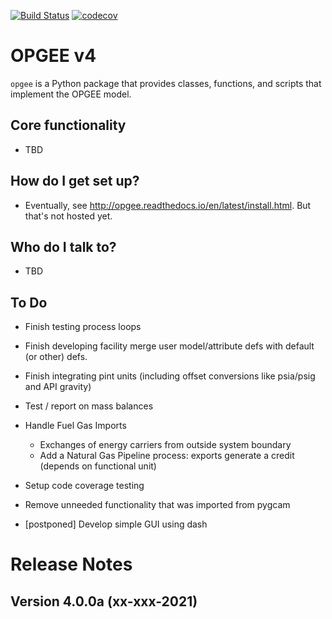 [![Build Status](https://travis-ci.com/Stanford-EAO/OPGEEv4.svg?token=qVku1FaPpCm5v3f1zYpw&branch=master)](https://travis-ci.com/Stanford-EAO/OPGEEv4)
[![codecov](https://codecov.io/gh/Stanford-EAO/OPGEEv4/branch/master/graph/badge.svg?token=NVziMt7tdD)](https://codecov.io/gh/Stanford-EAO/OPGEEv4)

# OPGEE v4


`opgee` is a Python package that provides classes, functions, and scripts that implement the OPGEE model.

## Core functionality


* TBD

## How do I get set up?

* Eventually, see http://opgee.readthedocs.io/en/latest/install.html. But that's not hosted yet.

## Who do I talk to?

* TBD

## To Do
* Finish testing process loops

* Finish developing facility merge user model/attribute defs with default (or other) defs.

* Finish integrating pint units (including offset conversions like psia/psig and API gravity)

* Test / report on mass balances

* Handle Fuel Gas Imports
  * Exchanges of energy carriers from outside system boundary
  * Add a Natural Gas Pipeline process: exports generate a credit (depends on functional unit)

* Setup code coverage testing

* Remove unneeded functionality that was imported from pygcam

* [postponed] Develop simple GUI using dash


# Release Notes

## Version 4.0.0a (xx-xxx-2021)
